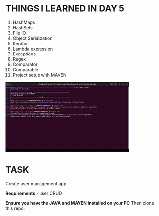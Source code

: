 # THINGS I LEARNED IN DAY 5

1. HashMaps
2. HashSets
3. File IO
4. Object Serialization
5. Iterator
6. Lambda expression
7. Exceptions
8. Regex
9. Comparator
10. Comparable
11. Project setup with MAVEN

<img src="mini-demo.gif" alt="Demo GIF" style="width: 400px; height: auto;">


# TASK

Create user management app

**Requirements** - user CRUD

**Ensure you have the JAVA and MAVEN installed on your PC**
Then clone this repo.




